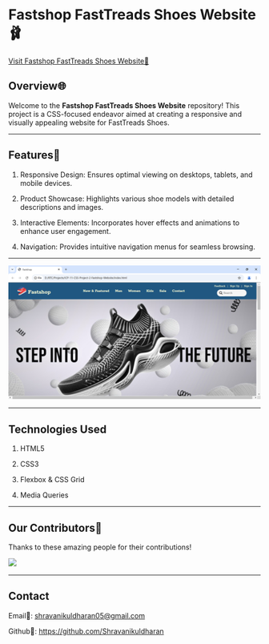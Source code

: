 # Fastshop FastTreads Shoes Website🩰
[Visit Fastshop FastTreads Shoes Website📌](https://fastshop-fasttreads-shoes.netlify.app)

## Overview🌐
Welcome to the **Fastshop FastTreads Shoes Website** repository! This project is a CSS-focused endeavor aimed at creating a responsive and visually appealing website for FastTreads Shoes.

---
## Features🎯
1. Responsive Design: Ensures optimal viewing on desktops, tablets, and mobile devices.
   
2. Product Showcase: Highlights various shoe models with detailed descriptions and images.​

3. Interactive Elements: Incorporates hover effects and animations to enhance user engagement.​

4. Navigation: Provides intuitive navigation menus for seamless browsing.

---

![Website Screenshot](./images/img/Screenshot-website.png)

---

##  Technologies Used

1. HTML5
   
2. CSS3
   
3. Flexbox & CSS Grid
   
4. Media Queries
   
---

## Our Contributors🚀

Thanks to these amazing people for their contributions!  

<a href="https://github.com/Shravanikuldharan/ICP-11-CSS-Project-2-Fastshop-Website/graphs/contributors">
  <img src="https://contrib.rocks/image?repo=Shravanikuldharan/ICP-11-CSS-Project-2-Fastshop-Website" />
</a>

---

## Contact
Email📧: shravanikuldharan05@gmail.com

Github📌: https://github.com/Shravanikuldharan




